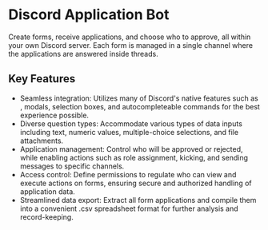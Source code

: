 # Discord Application Bot

Create forms, receive applications, and choose who to approve, all within your own Discord server. Each form is managed in a single channel where the applications are answered inside threads.

## Key Features

* Seamless integration: Utilizes many of Discord's native features such as , modals, selection boxes, and autocompleteable commands for the best experience possible.
* Diverse question types: Accommodate various types of data inputs including text, numeric values, multiple-choice selections, and file attachments.
* Application management: Control who will be approved or rejected, while enabling actions such as role assignment, kicking, and sending messages to specific channels.
* Access control: Define permissions to regulate who can view and execute actions on forms, ensuring secure and authorized handling of application data.
* Streamlined data export: Extract all form applications and compile them into a convenient .csv spreadsheet format for further analysis and record-keeping.
